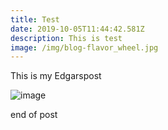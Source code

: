 ```yaml
---
title: Test
date: 2019-10-05T11:44:42.581Z
description: This is test
image: /img/blog-flavor_wheel.jpg
---
```

This is my Edgarspost

![image](/img/illustrations-coffee-gear.svg "Image")

end of post
